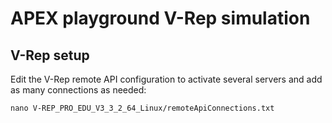 # APEX playground V-Rep simulation

## V-Rep setup

Edit the V-Rep remote API configuration to activate several servers and add as many connections as needed:
```
nano V-REP_PRO_EDU_V3_3_2_64_Linux/remoteApiConnections.txt
```

